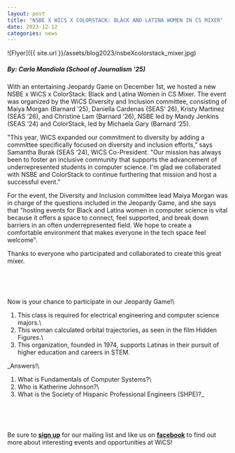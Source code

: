 ```yaml
---
layout: post
title: "NSBE X WICS X COLORSTACK: BLACK AND LATINA WOMEN IN CS MIXER"
date: 2023-12-12
categories: news
---
```


![Flyer]({{ site.url }}/assets/blog2023/nsbeXcolorstack_mixer.jpg)
##### By: Carla Mandiola (School of Journalism '25)

With an entertaining Jeopardy Game on December 1st, we hosted a new NSBE x WiCS x ColorStack: Black and Latina Women in CS Mixer. The event was organized by the WiCS Diversity and Inclusion committee, consisting of Maiya Morgan (Barnard ‘25), Daniella Cardenas (SEAS' 26), Kristy Martinez (SEAS ‘26), and Christine Lam (Barnard ‘26), NSBE led by Mandy Jenkins (SEAS ‘24) and ColorStack, led by Michaela Gary (Barnard ‘25).

"This year, WiCS expanded our commitment to diversity by adding a committee specifically focused on diversity and inclusion efforts," says Samantha Burak (SEAS ‘24), WiCS Co-President. "Our mission has always been to foster an inclusive community that supports the advancement of underrepresented students in computer science. I'm glad we collaborated with NSBE and ColorStack to continue furthering that mission and host a successful event."

For the event, the Diversity and Inclusion committee lead Maiya Morgan was in charge of the questions included in the Jeopardy Game, and she says that "hosting events for Black and Latina women in computer science is vital because it offers a space to connect, feel supported, and break down barriers in an often underrepresented field. We hope to create a comfortable environment that makes everyone in the tech space feel welcome".

Thanks to everyone who participated and collaborated to create this great mixer. 

<p>&nbsp;</p>
<p>&nbsp;</p>

Now is your chance to participate in our Jeopardy Game!\
1) This class is required for electrical engineering and computer science majors.\
2) This woman calculated orbital trajectories, as seen in the film Hidden Figures.\
3) This organization, founded in 1974, supports Latinas in their pursuit of higher education and careers in STEM. 

_Answers!\
1) What is Fundamentals of Computer Systems?\
2) Who is Katherine Johnson?\
3) What is the Society of Hispanic Professional Engineers (SHPE)?_

<p>&nbsp;</p>
<p>&nbsp;</p>

Be sure to [**sign up**][mailinglist] for our mailing list and like us on [**facebook**][facebook] to find out more about interesting events and opportunities at WiCS! 

[mailinglist]: http://columbia.us9.list-manage.com/subscribe?u=4c6a1c710f8ab9cce10272368&id=593b5faa43
[facebook]:https://www.instagram.com/columbiawics/?utm_source=ig_web_button_share_sheet&igshid=OGQ5ZDc2ODk2ZA==
